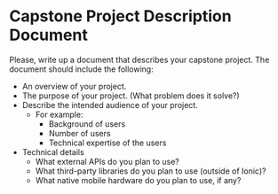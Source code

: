 # Capstone Project Description Document

Please, write up a document that describes your capstone project. The document should include the following:
* An overview of your project.
* The purpose of your project. (What problem does it solve?)
* Describe the intended audience of your project.
    * For example:
        * Background of users
        * Number of users
        * Technical expertise of the users
* Technical details
    * What external APIs do you plan to use?
    * What third-party libraries do you plan to use (outside of Ionic)?
    * What native mobile hardware do you plan to use, if any?